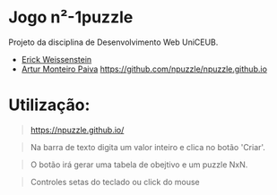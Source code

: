 # Jogo n²-1puzzle
Projeto da disciplina de Desenvolvimento Web UniCEUB.


- [Erick Weissenstein](https://github.com/erickw95)
- [Artur Monteiro Paiva](https://github.com/arturmntr)
https://github.com/npuzzle/npuzzle.github.io

# Utilização:
>https://npuzzle.github.io/

>Na barra de texto digita um valor inteiro e clica no botão 'Criar'.

>O botão irá gerar uma tabela de obejtivo e um puzzle NxN.

>Controles setas do teclado ou click do mouse
